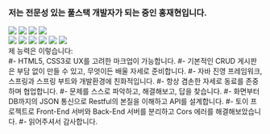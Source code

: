 ### 저는 전문성 있는 풀스택 개발자가 되는 중인 홍재현입니다.
<div>
  <img src="https://img.shields.io/badge/-HTML5-E34F26?style=flat&logo=HTML5"/>
  <img src="https://img.shields.io/badge/-CSS3-1572B6?style=flat&logo=CSS3"/>
  <img src="https://img.shields.io/badge/-Javascript ES6-FF7800?style=flat&logo=Javascript"/>
  <img src="https://img.shields.io/badge/-jQuery-0769AD?style=flat&logo=jQuery"/>
  <br/>
  <img src="https://img.shields.io/badge/-Java-1E8CBE?style=flat&logo=Java"/>
  <img src="https://img.shields.io/badge/-Spring-6DB33F?style=flat&logo=Spring"/>
  <img src="https://img.shields.io/badge/-Oracle-F80000?style=flat&logo=Oracle"/>
  <img src="https://img.shields.io/badge/-MariaDB-003545?style=flat&logo=MariaDB"/>
  <img src="https://img.shields.io/badge/-NGINX-009639?style=flat&logo=NGINX"/>
  <img src="https://img.shields.io/badge/-Apache-D22128?style=flat&logo=Apache"/>


<br>
</div>
<div>
  제 능력은 이렇습니다:
  <br/>
  #- HTML5, CSS3로 UX를 고려한 마크업이 가능합니다.
  #- 기본적인 CRUD 게시판은 부담 없이 만들 수 있고, 무엇이든 배울 자세로 준비합니다.
  #- 자바 진영 프레임워크, 스프링과 스프링 부트와 개발환경에 친화적입니다.
  #- 항상 겸손한 자세로 동료를 존중하며 협업합니다.
  #- 문제를 스스로 파악하고, 해결해보고, 답을 찾습니다.
  #- 화면부터 DB까지의 JSON 통신으로 Restful의 본질을 이해하고 API를 설계합니다.
  #- 토이 프로젝트로 Front-End 서버와 Back-End 서버를 분리하고 Cors 에러를 해결해보았습니다.
  #- 읽어주셔서 감사합니다.
</div>
